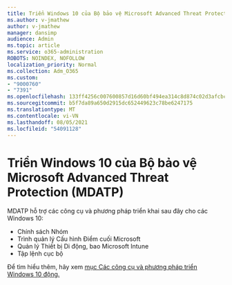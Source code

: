 ```yaml
---
title: Triển Windows 10 của Bộ bảo vệ Microsoft Advanced Threat Protection (MDATP)
ms.author: v-jmathew
author: v-jmathew
manager: dansimp
audience: Admin
ms.topic: article
ms.service: o365-administration
ROBOTS: NOINDEX, NOFOLLOW
localization_priority: Normal
ms.collection: Adm_O365
ms.custom:
- "9000760"
- "7391"
ms.openlocfilehash: 133ff4256c007600857d16d60bf494ea314c8d874c02d3afcbc3ff1a29b9c802
ms.sourcegitcommit: b5f7da89a650d2915dc652449623c78be6247175
ms.translationtype: MT
ms.contentlocale: vi-VN
ms.lasthandoff: 08/05/2021
ms.locfileid: "54091128"
---
```

# <a name="onboard-a-windows-10-device-to-microsoft-defender-advanced-threat-protection-mdatp"></a>Triển Windows 10 của Bộ bảo vệ Microsoft Advanced Threat Protection (MDATP)

MDATP hỗ trợ các công cụ và phương pháp triển khai sau đây cho các Windows 10:

- Chính sách Nhóm
- Trình quản lý Cấu hình Điểm cuối Microsoft
- Quản lý Thiết bị Di động, bao Microsoft Intune
- Tập lệnh cục bộ

Để tìm hiểu thêm, hãy xem [mục Các công cụ và phương pháp triển Windows 10 động.](https://go.microsoft.com/fwlink/?linkid=2143460)
